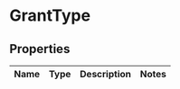 
# GrantType

## Properties
Name | Type | Description | Notes
------------ | ------------- | ------------- | -------------



